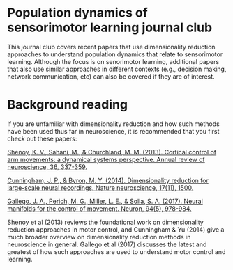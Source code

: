 # Population dynamics of sensorimotor learning journal club

This journal club covers recent papers that use dimensionality reduction approaches to understand population dynamics that relate to sensorimotor learning. Although the focus is on senorimotor learning, additional papers that also use similar approaches in different contexts (e.g., decision making, network communication, etc) can also be covered if they are of interest.

# Background reading

If you are unfamiliar with dimensionality reduction and how such methods have been used thus far in neuroscience, it is recommended that you first check out these papers:

[Shenoy, K. V., Sahani, M., & Churchland, M. M. (2013). Cortical control of arm movements: a dynamical systems perspective. Annual review of neuroscience, 36, 337-359.](https://www.annualreviews.org/doi/abs/10.1146/annurev-neuro-062111-150509)

[Cunningham, J. P., & Byron, M. Y. (2014). Dimensionality reduction for large-scale neural recordings. Nature neuroscience, 17(11), 1500.](https://www.nature.com/articles/nn.3776)

[Gallego, J. A., Perich, M. G., Miller, L. E., & Solla, S. A. (2017). Neural manifolds for the control of movement. Neuron, 94(5), 978-984.](https://www.sciencedirect.com/science/article/pii/S0896627317304634)

Shenoy et al (2013) reviews the foundational work on dimensionality reduction approaches in motor control, and Cunningham & Yu (2014) give a much broader overview on dimensionality reduction methods in neuroscience in general. Gallego et al (2017) discusses the latest and greatest of how such approaches are used to understand motor control and learning. 
